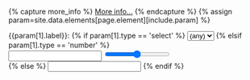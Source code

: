 {% capture more_info %}
[More info...](/help/{{include.element}}/{{param[0]}}.html)
{% endcapture %}
{% assign param=site.data.elements[page.element][include.param] %}
<div class="col-xs-6 col-sm-3 col-md-3 col-lg-3 form-group">
<label 
	class="text-info label-link"
	data-toggle="popover"
	data-content="{{param[1].content | xml_escape}}{{more_info | markdownify | xml_escape}}"
	data-html="true" data-title="{{param[1].label}}">{{param[1].label}}:</label>
{% if param[1].type == 'select' %}
	<select id="{{param[0]}}" class="form-control">
	{% if param[1].any %}
		<option value="<any>">(any)</option>
	{% endif %}
	{% if param[1].interval %}
		{% include inputs/input-select-interval.md param=param %}
  {% else %}
    {% include inputs/input-select-values.md param=param %}
	{% endif %}
	</select>
{% elsif param[1].type == 'number' %}
	<div class="form-group">
	 	<input id="{{param[0]}}" min="{{param[1].min}}"
	 		max="{{param[1].max}}" class="form-control" type="number"/>
 		<input id="{{param[0]}}" min="{{param[1].min}}"
	 		max="{{param[1].max}}" type="range" step="{{param[1].step}}"/>
 	</div>
{% else %}
 	<input id="{{param[0]}}" class="form-control" type="{{param[1].type}}"/>
{% endif %}
</div>

